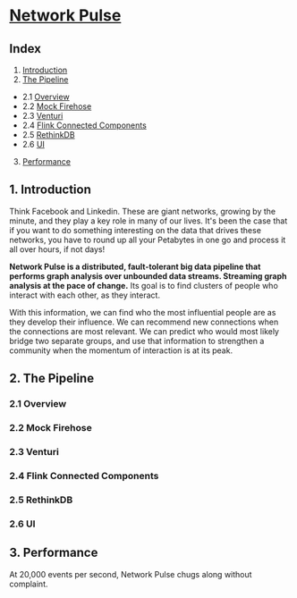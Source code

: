 # [Network Pulse][demo]


## Index

1. [Introduction](README.md#1-introduction)
2. [The Pipeline](README.md#2-the-pipeline)
 * 2.1 [Overview](README.md#21-overview)
 * 2.2 [Mock Firehose](README.md#22-mock-firehose)
 * 2.3 [Venturi](README.md#23-venturi)
 * 2.4 [Flink Connected Components](README.md#24-flink-connected-components)
 * 2.5 [RethinkDB](README.md#25-rethinkdb)
 * 2.6 [UI](README.md#26-ui)
3. [Performance](README.md#3-performance)




## 1. Introduction

Think Facebook and Linkedin. These are giant networks, growing by the
minute, and they play a key role in many of our lives. It's been the
case that if you want to do something interesting on the data that
drives these networks, you have to round up all your Petabytes in one
go and process it all over hours, if not days!

**Network Pulse is a distributed, fault-tolerant big data pipeline
that performs graph analysis over unbounded data streams. Streaming
graph analysis at the pace of change.** Its goal is to find clusters
of people who interact with each other, as they interact.

With this information, we can find who the most influential people are
as they develop their influence. We can recommend new connections when
the connections are most relevant. We can predict who would most
likely bridge two separate groups, and use that information to
strengthen a community when the momentum of interaction is at its
peak.



## 2. The Pipeline

### 2.1 Overview

### 2.2 Mock Firehose

### 2.3 Venturi

### 2.4 Flink Connected Components

### 2.5 RethinkDB

### 2.6 UI




## 3. Performance

At 20,000 events per second, Network Pulse chugs along without
complaint. 




[demo]: https://drfloob.com/pulse
[slides]: https://drfloob.com/pulse/slides
